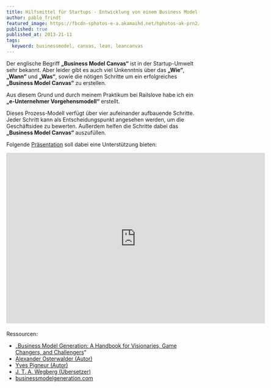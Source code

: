```yaml
---
title: Hilfsmittel für Startups - Entwicklung von einem Business Model Canvas
author: pablo_frindt
featured_image: https://fbcdn-sphotos-e-a.akamaihd.net/hphotos-ak-prn2/1465170_763550563670714_1253784169_n.jpg
published: true
published_at: 2013-21-11
tags:
  keyword: businessmodel, canvas, lean, leancanvas
---
```


Der englische Begriff __„Business Model Canvas“__ ist in der Startup-Umwelt sehr bekannt. Aber leider gibt es auch viel Unkenntnis über das __„Wie“__, __„Wann“__ und __„Was“__, sowie die nötigen Schritte um ein erfolgreiches __„Business Model Canvas“__ zu erstellen.

Aus diesem Grund und durch meinem Praktikum bei Railslove habe ich ein __„e-Unternehmer Vorgehensmodell“__ erstellt. 

Dieses Prozess-Modell verfügt über vier aufeinander aufbauende Schritte. Jeder Schritt kann als Entscheidungspunkt angesehen werden, um die Geschäftsidee zu bewerten. Außerdem helfen die Schritte dabei das __„Business Model Canvas“__ auszufüllen.

Folgende <a href="http://www.slideshare.net/pablofrindt/eunternehmer-ein-vorgehensmodell" target="_blank">Präsentation</a> soll dabei eine Unterstützung bieten:

<iframe src="http://www.slideshare.net/slideshow/embed_code/28518764" width="675" height="445" frameborder="1" marginwidth="0" marginheight="0" scrolling="no" style="border:1px solid #CCC;border-width:1px 1px 0;margin-bottom:5px" allowfullscreen></iframe> 

Ressourcen:
<ul>
  <li>„<a href="http://www.amazon.de/gp/product/0470876417/ref=as_li_ss_tl?ie=UTF8&camp=1638&creative=19454&creativeASIN=0470876417&linkCode=as2&tag=startplatz-21" target="_blank">Business Model Generation: A Handbook for Visionaries, Game Changers, and Challengers</a>“</li>
  <li><a href="http://www.amazon.de/s/ref=ntt_athr_dp_sr_1?_encoding=UTF8&field-author=Alexander%20Osterwalder&search-alias=books-de&sort=relevancerank" target="_blank">Alexander Osterwalder (Autor)</a></li>
  <li><a href="http://www.amazon.de/s/ref=ntt_athr_dp_sr_2?_encoding=UTF8&field-author=Yves%20Pigneur&search-alias=books-de&sort=relevancerank" target="_blank">Yves Pigneur (Autor)</a></li>
  <li><a href="http://www.amazon.de/s/ref=ntt_athr_dp_sr_3?_encoding=UTF8&field-author=J.%20T.%20A.%20Wegberg&search-alias=books-de&sort=relevancerank" target="_blank">J. T. A. Wegberg (Übersetzer)</a></li>
  <li><a href="http://www.businessmodelgeneration.com/" target="_blank">businessmodelgeneration.com</a></li>
</ul>